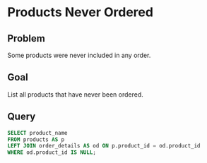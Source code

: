 
# Products Never Ordered

## Problem
Some products were never included in any order.

## Goal
List all products that have never been ordered.

## Query
```sql
SELECT product_name
FROM products AS p
LEFT JOIN order_details AS od ON p.product_id = od.product_id
WHERE od.product_id IS NULL;

